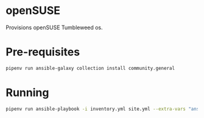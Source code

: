 # openSUSE
Provisions openSUSE Tumbleweed os.

# Pre-requisites
```bash
pipenv run ansible-galaxy collection install community.general
```

# Running
```bash
pipenv run ansible-playbook -i inventory.yml site.yml --extra-vars "ansible_user=user rhel_user=user rhel_password=password" --ask-become-pass
```
